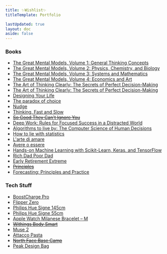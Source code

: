 ```yaml
---
title: ✨Wishlist✨
titleTemplate: Portfolio

lastUpdated: true
layout: doc
aside: false
---
```


### Books

- [The Great Mental Models, Volume 1: General Thinking Concepts](https://www.amazon.it/dp/0593719972)
- [The Great Mental Models, Volume 2: Physics, Chemistry, and Biology ](https://www.amazon.it/Great-Mental-Models-Physics-Chemistry/dp/0593719980)
- [The Great Mental Models, Volume 3: Systems and Mathematics](https://www.amazon.it/Great-Mental-Models-Systems-Mathematics/dp/0593719999)
- [The Great Mental Models, Volume 4: Economics and Art](https://www.amazon.it/Great-Mental-Models-Economics-Art/dp/0593720008)
- [The Art of Thinking Clearly: The Secrets of Perfect Decision-Making](https://www.amazon.it/Art-Thinking-Clearly-Better-Decisions/dp/1444759566)
- [The Art of Thinking Clearly: The Secrets of Perfect Decision-Making](https://www.amazon.it/Art-Thinking-Clearly-Better-Decisions/dp/1444759566)
- [Designing Your Life](https://www.amazon.com/Designing-Your-Life-Well-Lived-Joyful/dp/1101875321)
- [The paradox of choice](https://www.amazon.com/Paradox-Choice-More-Less-Revised/dp/0062449923)
- [Nudge](https://www.amazon.com/Nudge-Final-Richard-H-Thaler/dp/014313700X)
- [Thinking, Fast and Slow](https://www.amazon.com/Thinking-Fast-Slow-Daniel-Kahneman/dp/0374533555)
- ~~[So Good They Can't Ignore You](https://www.amazon.it/Good-They-Cant-Ignore-You/dp/0349415862)~~
- [Deep Work: Rules for Focused Success in a Distracted World](https://www.amazon.it/Deep-Work-Focused-Success-Distracted/dp/0349411905)
- [Algorithms to live by: The Computer Science of Human Decisions](https://www.amazon.it/Algorithms-live-Brian-Christian/dp/0007547994)
- [How to lie with statistics](https://www.amazon.com/How-Lie-Statistics-Darrell-Huff/dp/0393310728)
- [L'arte di amare](https://www.amazon.it/Larte-amare-Erich-Fromm/dp/8804779861)
- [Avere o essere](https://www.amazon.it/Avere-essere-Erich-Fromm/dp/8804689897)
- [Hands-on Machine Learning with Scikit-Learn, Keras, and TensorFlow](https://www.amazon.it/gp/product/1492032646)
- [Rich Dad Poor Dad](https://www.amazon.it/gp/product/1612681131)
- [Early Retirement Extreme](https://www.amazon.it/gp/product/145360121X)
- ~~[Principles](https://www.amazon.it/gp/product/1501124021)~~
- [Forecasting: Principles and Practice](https://www.amazon.it/Forecasting-principles-practice-Rob-Hyndman/dp/0987507117)

### Tech Stuff
- [BoostCharge Pro](https://www.belkin.com/p/2-in-1-magnetic-charging-travel-pad-with-qi2-15w/WIZ026ttBK.html)
- [Flipper Zero](https://www.joom.com/geek/en/products/62f661838ed09b01ebd4e0e2?variant_id=62f661838ed09b43ebd4e0e4)
- [Philips Hue Signe 145cm](https://www.digitec.ch/en/s1/product/philips-hue-gradient-signe-2550-lm-floor-lamps-16467477)
- [Philips Hue Signe 55cm](https://www.digitec.ch/en/s1/product/philips-hue-gradient-signe-1040-lm-table-lamps-16467476)
- [Apple Watch Milanese Bracelet – M](https://www.apple.com/ch-de/shop/product/MXKD3ZM/A/49-mm-milanaise-armband-titan-natur-m)
- ~~[Withings Body Smart](https://www.digitec.ch/en/s1/product/withings-body-smart-200-kg-bathroom-scales-35722783)~~
- [Muse 2](https://www.amazon.it/MUSE-2-Brain-Sensing-Headband/dp/B07HL2S9JQ)
- [Attacco Pasta](https://www.galaxus.ch/it/s2/product/kenwood-attacco-per-pasta-kax982me-tagliolini-accessori-per-utensili-da-cucina-4658100)
- ~~[North Face Base Camp](https://www.galaxus.ch/it/s8/product/north-face-base-camp-71-l-borsa-16006474)~~
- [Peak Design Bag](https://www.galaxus.ch/it/s1/product/peak-design-sacchetto-tecnico-custodia-per-fotocamera-2-l-borsa-fotocamera-14696783)